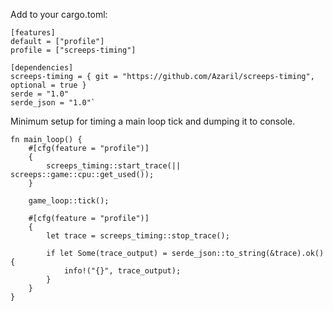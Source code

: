 Add to your cargo.toml:

~~~
[features]
default = ["profile"]
profile = ["screeps-timing"]

[dependencies]
screeps-timing = { git = "https://github.com/Azaril/screeps-timing", optional = true }
serde = "1.0"
serde_json = "1.0"`
~~~

Minimum setup for timing a main loop tick and dumping it to console.

~~~
fn main_loop() {
    #[cfg(feature = "profile")]
    {
        screeps_timing::start_trace(|| screeps::game::cpu::get_used());
    }
    
    game_loop::tick();

    #[cfg(feature = "profile")]
    {
        let trace = screeps_timing::stop_trace();

        if let Some(trace_output) = serde_json::to_string(&trace).ok() {
            info!("{}", trace_output);
        }
    }   
}
~~~